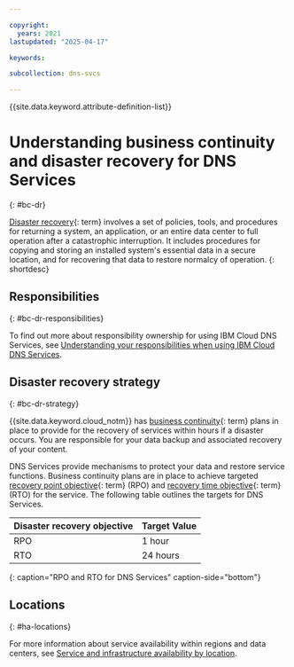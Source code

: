 ```yaml
---

copyright:
  years: 2021
lastupdated: "2025-04-17"

keywords:

subcollection: dns-svcs

---
```


{{site.data.keyword.attribute-definition-list}}

# Understanding business continuity and disaster recovery for DNS Services
{: #bc-dr}

[Disaster recovery](#x2113280){: term} involves a set of policies, tools, and procedures for returning a system, an application, or an entire data center to full operation after a catastrophic interruption. It includes procedures for copying and storing an installed system's essential data in a secure location, and for recovering that data to restore normalcy of operation.
{: shortdesc}

## Responsibilities
{: #bc-dr-responsibilities}

To find out more about responsibility ownership for using IBM Cloud DNS Services, see [Understanding your responsibilities when using IBM Cloud DNS Services](/docs/dns-svcs?topic=dns-svcs-responsibilities-dns-svcs).

## Disaster recovery strategy
{: #bc-dr-strategy}

{{site.data.keyword.cloud_notm}} has [business continuity](#x3026801){: term} plans in place to provide for the recovery of services within hours if a disaster occurs. You are responsible for your data backup and associated recovery of your content.

DNS Services provide mechanisms to protect your data and restore service functions. Business continuity plans are in place to achieve targeted [recovery point objective](#x3429911){: term} (RPO) and [recovery time objective](#x3167918){: term} (RTO) for the service. The following table outlines the targets for DNS Services.

| Disaster recovery objective | Target Value   |
|---|---|
|  RPO | 1 hour   |
|  RTO | 24 hours  |
{: caption="RPO and RTO for DNS Services" caption-side="bottom"}

## Locations
{: #ha-locations}

For more information about service availability within regions and data centers, see [Service and infrastructure availability by location](/docs/overview?topic=overview-services_region).
